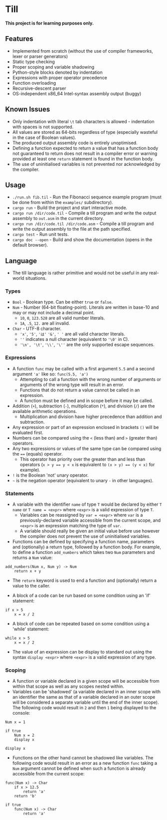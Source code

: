 # Till

**This project is for learning purposes only.**

## Features

* Implemented from scratch (without the use of compiler frameworks, lexer or parser generators)
* Static type checking
* Proper scoping and variable shadowing
* Python-style blocks denoted by indentation
* Expressions with proper operator precedence
* Function overloading
* Recursive-descent parser
* OS-independent x86_64 Intel-syntax assembly output (buggy)

## Known Issues

* Only indentation with literal `\t` tab characters is allowed - indentation with spaces is not supported.
* All values are stored as 64-bits regardless of type (especially wasteful in the case of Boolean values).
* The produced output assembly code is entirely unoptimised.
* Defining a function expected to return a value that has a function body not guaranteed to return does not result in a compiler error or warning provided at least one `return` statement is found in the function body.
* The use of uninitialised variables is not prevented nor acknowledged by the compiler.

## Usage

* `./run.sh fib.til` - Run the Fibonacci sequence example program (must be done from within the `examples/` subdirectory).
* `cargo run` - Build the project and start interactive mode.
* `cargo run /dir/code.til` - Compile a till program and write the output assembly to `out.asm` in the current directory.
* `cargo run /dir/code.til /dir/code.asm` - Compile a till program and write the output assembly to the file at the path specified.
* `cargo test` - Run unit tests.
* `cargo doc --open` - Build and show the documentation (opens in the default browser).

## Language

* The till language is rather primitive and would not be useful in any real-world situations.

### Types

* `Bool` - Boolean type. Can be either `true` or `false`.
* `Num` - Number (64-bit floating-point). Literals are written in base-10 and may or may not include a decimal point.
  * `10`, `0`, `123.528` are all valid number literals.
  * `1A`, `.5`, `12.` are all invalid.
* `Char` - UTF-8 character.
  * `'x'`, `'5'`, `'は'` `'&'`, `' '` are all valid character literals.
  * `''` indicates a null character (equivalent to `'\0'` in C).
  * `'\n', '\t'`, `'\\'`, `'\''` are the only supported escape sequences.

### Expressions

* A function `func` may be called with a first argument `5.5` and a second argument  `'a'` like so: `func(5.5, 'a')`
  * Attempting to call a function with the wrong number of arguments or arguments of the wrong type will result in an error.
  * Functions that do not return a value cannot be called in an expression.
  * A function must be defined and in scope before it may be called.
* Addition (`+`), subtraction (`-`), multiplication (`*`), and division (`/`) are the available arithmetic operations.
  * Multiplication and division have higher precedence than addition and subtraction.
* Any expression or part of an expression enclosed in brackets `()` will be evaluated first.
* Numbers can be compared using the `<` (less than) and `>` (greater than) operators.
* Any two expressions or values of the same type can be compared using the `==` (equals) operator.
  * This operator has priority over the greater than and less than operators (`x > y == y < x` is equivalent to `(x > y) == (y < x)` for example).
* `!` is the Boolean 'not' unary operator.
* `~` is the negation operator (equivalent to unary `-` in other languages).

### Statements

* A variable with the identifier `name` of type `T` would be declared by either `T name` or `T name = <expr>` where `<expr>` is a valid expression of type `T`.
  * Variables can be reassigned by `var = <expr>` where `var` is a previously-declared variable accessible from the current scope, and `<expr>` is an expression matching the type of `var`.
  * A variable should really be given an initial value before use however the compiler does not prevent the use of uninitialised variables.
* Functions can be defined by specifying a function name, parameters and (optionally) a return type, followed by a function body. For example, to define a function `add_numbers` which takes two `Num` parameters and returns a `Num` value:

```
add_numbers(Num x, Num y) -> Num
	return x + y
```

* The `return` keyword is used to end a function and (optionally) return a value to the caller.

* A block of a code can be run based on some condition using an 'if' statement:

```
if x > 5
	x = x / 2
```

* A block of code can be repeated based on some condition using a 'while' statement:

```
while x > 5
	x = x / 2
```

* The value of an expression can be display to standard out using the syntax `display <expr>` where `<expr>` is a valid expression of any type.

### Scoping

* A function or variable declared in a given scope will be accessible from within that scope as well as any scopes nested within.
* Variables can be 'shadowed' (a variable declared in an inner scope with an identifier the same as that of a variable declared in an outer scope will be considered a separate variable until the end of the inner scope). The following code would result in `2` and then `1` being displayed to the console:

```
Num x = 1

if true
	Num x = 2
	display x

display x
```

* Functions on the other hand cannot be shadowed like variables. The following code would result in an error as a new function `func` taking a `Num` argument cannot be defined when such a function is already accessible from the current scope:

```
func(Num x) -> Char
	if x > 12.5
		return 'a'
	return 'b'

if true
	func(Num x) -> Char
		return 'a'
```

